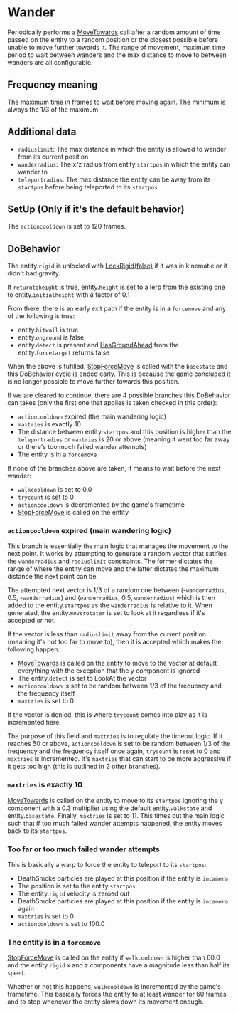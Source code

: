 # Wander
Periodically performs a [MoveTowards](../../EntityControl/EntityControl%20Methods.md#movetowards) call after a random amount of time passed on the entity to a random position or the closest possible before unable to move further towards it. The range of movement, maximum time period to wait between wanders and the max distance to move to between wanders are all configurable.

## Frequency meaning
The maximum time in frames to wait before moving again. The minimum is always the 1/3 of the maximum.

## Additional data
- `radiuslimit`: The max distance in which the entity is allowed to wander from its current position
- `wanderradius`: The x/z radius from entity.`startpos` in which the entity can wander to
- `teleportradius`: The max distance the entity can be away from its `startpos` before being teleported to its `startpos`

## SetUp (Only if it's the default behavior)
The `actioncooldown` is set to 120 frames.

## DoBehavior
The entity.`rigid` is unlocked with [LockRigid(false)](../../EntityControl/EntityControl%20Methods.md#lockrigid) if it was in kinematic or it didn't had gravity.

If `returntoheight` is true, entity.`height` is set to a lerp from the existing one to entity.`initialheight` with a factor of 0.1

From there, there is an early exit path if the entity is in a `forcemove` and any of the following is true:
- entity.`hitwall` is true
- entity.`onground` is false
- entity.`detect` is present and [HasGroundAhead](../../EntityControl/EntityControl%20Methods.md#hasgroundahead) from the entity.`forcetarget` returns false

When the above is fufilled, [StopForceMove](../../EntityControl/EntityControl%20Methods.md#stopforcemove) is called with the `basestate` and this DoBehavior cycle is ended early. This is because the game concluded it is no longer possible to move further towards this position.

If we are cleared to continue, there are 4 possible branches this DoBehavior can takes (only the first one that applies is taken checked in this order):
- `actioncooldown` expired (the main wandering logic)
- `maxtries` is exactly 10
- The distance between entity.`startpos` and this position is higher than the `teleportradius` or `maxtries` is 20 or above (meaning it went too far away or there's too much failed wander attempts)
- The entity is in a `forcemove`

If none of the branches above are taken, it means to wait before the next wander:
- `walkcooldown` is set to 0.0
- `trycount` is set to 0
- `actioncooldown` is decremented by the game's frametime
- [StopForceMove](../../EntityControl/EntityControl%20Methods.md#stopforcemove) is called on the entity

### `actioncooldown` expired (main wandering logic)
This branch is essentially the main logic that manages the movement to the next point. It works by attempting to generate a random vector that satifies the `wanderradius` and `radiuslimit` constraints. The former dictates the range of where the entity can move and the latter dictates the maximum distance the next point can be.

The attempted next vector is 1/3 of a random one between (-`wanderradius`, 0.5, -`wanderradius`) and (`wanderradius`, 0.5, `wanderradius`) which is then added to the entity.`startpos` as the `wanderradius` is relative to it. When generated, the entity.`moverotater` is set to look at it regardless if it's accepted or not.

If the vector is less than `radiuslimit` away from the current position (meaning it's not too far to move to), then it is accepted which makes the following happen:
- [MoveTowards](../../EntityControl/EntityControl%20Methods.md#movetowards) is called on the entity to move to the vector at default everything with the exception that the y component is ignored
- The entity.`detect` is set to LookAt the vector
- `actioncooldown` is set to be random between 1/3 of the frequency and the frequency itself
- `maxtries` is set to 0

If the vector is denied, this is where `trycount` comes into play as it is incremented here. 

The purpose of this field and `maxtries` is to regulate the timeout logic. If it reaches 50 or above, `actioncooldown` is set to be random between 1/3 of the frequency and the frequency itself once again, `trycount` is reset to 0 and `maxtries` is incremented. It's `maxtries` that can start to be more aggressive if it gets too high (this is outlined in 2 other branches).

### `maxtries` is exactly 10
[MoveTowards](../../EntityControl/EntityControl%20Methods.md#movetowards) is called on the entity to move to its `startpos` ignoring the y component with a 0.3 multiplier using the default entity.`walkstate` and entity.`basestate`. Finally, `maxtries` is set to 11. This times out the main logic such that if too much failed wander attempts happened, the entity moves back to its `startpos`.

### Too far or too much failed wander attempts
This is basically a warp to force the entity to teleport to its `startpos`:
- DeathSmoke particles are played at this position if the entity is `incamera`
- The position is set to the entity.`startpos`
- The entity.`rigid` velocity is zeroed out
- DeathSmoke particles are played at this position if the entity is `incamera` again
- `maxtries` is set to 0
- `actioncooldown` is set to 100.0

### The entity is in a `forcemove`
[StopForceMove](../../EntityControl/EntityControl%20Methods.md#stopforcemove) is called on the entity if `walkcooldown` is higher than 60.0 and the entity.`rigid` x and z components have a magnitude less than half its `speed`. 

Whether or not this happens, `walkcooldown` is incremented by the game's frametime. This basically forces the entity to at least wander for 60 frames and to stop whenever the entity slows down its movement enough.